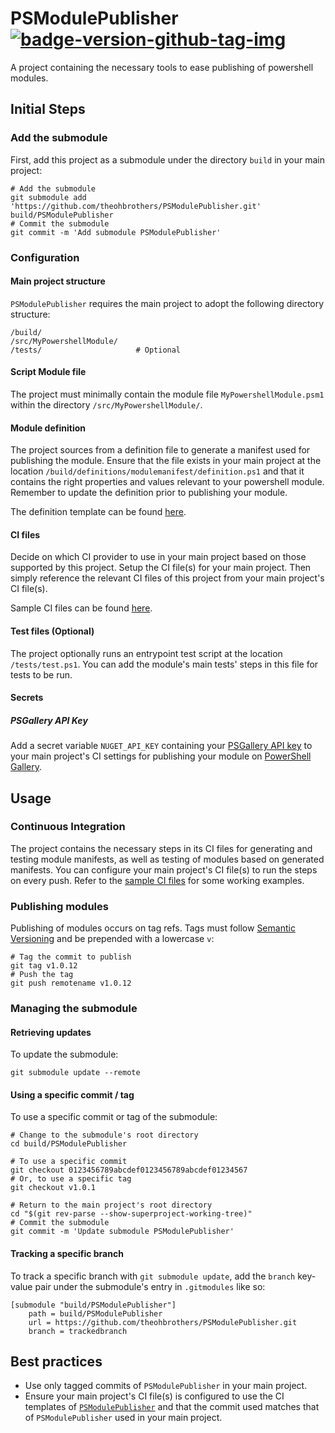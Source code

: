 # PSModulePublisher [![badge-version-github-tag-img][]][badge-version-github-tag-src]

[badge-version-github-tag-img]: https://img.shields.io/github/v/tag/theohbrothers/PSModulePublisher?style=flat-square
[badge-version-github-tag-src]: https://github.com/theohbrothers/PSModulePublisher/releases

A project containing the necessary tools to ease publishing of powershell modules.

## Initial Steps

### Add the submodule

First, add this project as a submodule under the directory `build` in your main project:

```shell
# Add the submodule
git submodule add 'https://github.com/theohbrothers/PSModulePublisher.git' build/PSModulePublisher
# Commit the submodule
git commit -m 'Add submodule PSModulePublisher'
```

### Configuration

#### Main project structure

`PSModulePublisher` requires the main project to adopt the following directory structure:

```shell
/build/
/src/MyPowershellModule/
/tests/                     # Optional
```

#### Script Module file

The project must minimally contain the module file `MyPowershellModule.psm1` within the directory `/src/MyPowershellModule/`.

#### Module definition

The project sources from a definition file to generate a manifest used for publishing the module. Ensure that the file exists in your main project at the location `/build/definitions/modulemanifest/definition.ps1` and that it contains the right properties and values relevant to your powershell module. Remember to update the definition prior to publishing your module.

The definition template can be found [here](docs/samples/definitions/modulemanifest/definition.ps1.sample).

#### CI files

Decide on which CI provider to use in your main project based on those supported by this project. Setup the CI file(s) for your main project. Then simply reference the relevant CI files of this project from your main project's CI file(s).

Sample CI files can be found [here](docs/samples/ci).

#### Test files (Optional)

The project optionally runs an entrypoint test script at the location `/tests/test.ps1`. You can add the module's main tests' steps in this file for tests to be run.

#### Secrets

##### PSGallery API Key

Add a secret variable `NUGET_API_KEY` containing your [PSGallery API key](https://docs.microsoft.com/en-us/powershell/scripting/gallery/how-to/publishing-packages/publishing-a-package?view=powershell-6#powershell-gallery-account-and-api-key) to your main project's CI settings for publishing your module on [PowerShell Gallery](https://www.powershellgallery.com/).

## Usage

### Continuous Integration

The project contains the necessary steps in its CI files for generating and testing module manifests, as well as testing of modules based on generated manifests. You can configure your main project's CI file(s) to run the steps on every push. Refer to the [sample CI files](docs/samples/ci) for some working examples.

### Publishing modules

Publishing of modules occurs on tag refs. Tags must follow [Semantic Versioning](https://semver.org/) and be prepended with a lowercase `v`:

```shell
# Tag the commit to publish
git tag v1.0.12
# Push the tag
git push remotename v1.0.12
```

### Managing the submodule

#### Retrieving updates

To update the submodule:

```shell
git submodule update --remote
```

#### Using a specific commit / tag

To use a specific commit or tag of the submodule:

```shell
# Change to the submodule's root directory
cd build/PSModulePublisher

# To use a specific commit
git checkout 0123456789abcdef0123456789abcdef01234567
# Or, to use a specific tag
git checkout v1.0.1

# Return to the main project's root directory
cd "$(git rev-parse --show-superproject-working-tree)"
# Commit the submodule
git commit -m 'Update submodule PSModulePublisher'
```

#### Tracking a specific branch

To track a specific branch with `git submodule update`, add the `branch` key-value pair under the submodule's entry in `.gitmodules` like so:

```shell
[submodule "build/PSModulePublisher"]
	path = build/PSModulePublisher
	url = https://github.com/theohbrothers/PSModulePublisher.git
	branch = trackedbranch
```

## Best practices

- Use only tagged commits of `PSModulePublisher` in your main project.
- Ensure your main project's CI file(s) is configured to use the CI templates of [`PSModulePublisher`](https://github.com/theohbrothers/PSModulePublisher) and that the commit used matches that of `PSModulePublisher` used in your main project.
